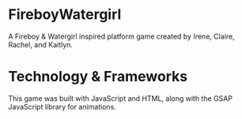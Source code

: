 # FireboyWatergirl

A Fireboy & Watergirl inspired platform game created by Irene, Claire, Rachel, and Kaitlyn.

# Technology & Frameworks

This game was built with JavaScript and HTML, along with the GSAP JavaScript library for animations.